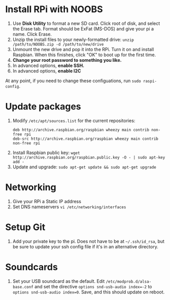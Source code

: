 #	Install RPi with NOOBS

1.	Use **Disk Utility** to format a new SD card. Click root of disk, and select the Erase tab.  Format should be ExFat (MS-DOS) and give your pi a name. Click Erase. 
1.	Unzip the install files to your newly-formatted drive:
	`unzip /path/to/NOOBS.zip -d /path/to/new/drive`
1.	Unmount the new drive and pop it into the RPi.  Turn it on and install Raspbian.  When this finishes, click "OK" to boot up for the first time.
1.	**Change your root password to something you like.**
1.	In advanced options, **enable SSH.**
1.	In advanced options, **enable I2C**

At any point, if you need to change these configuations, run `sudo raspi-config`.

#	Update packages

1.	Modify `/etc/apt/sources.list` for the current repositories:
	```
	deb http://archive.raspbian.org/raspbian wheezy main contrib non-free rpi
	deb-src http://archive.raspbian.org/raspbian wheezy main contrib non-free rpi
	```
1.	Install Raspbian public key:
	`wget http://archive.raspbian.org/raspbian.public.key -O - | sudo apt-key add -`
1.	Update and upgrade:
	`sudo apt-get update && sudo apt-get upgrade`

#	Networking

1.	Give your RPi a Static IP address
1.	Set DNS nameservers
	`vi /etc/networking/interfaces`

#	Setup Git

1.	Add your private key to the pi.  Does not have to be at `~/.ssh/id_rsa`, but be sure to update your ssh config file if it's in an alternative directory.

#	Soundcards

1.	Set your USB soundcard as the default.  Edit `/etc/modprob.d/alsa-base.conf` and set the directive `options snd-usb-audio index=-2` to `options snd-usb-audio index=0`.  Save, and this should update on reboot.
